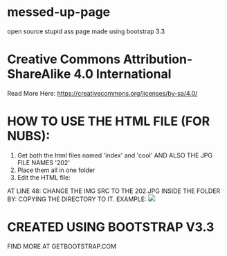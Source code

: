 # messed-up-page
open source stupid ass page made using bootstrap 3.3

# Creative Commons Attribution-ShareAlike 4.0 International
Read More Here: https://creativecommons.org/licenses/by-sa/4.0/

# HOW TO USE THE HTML FILE (FOR NUBS):
1. Get both the html files named 'index' and 'cool' AND ALSO THE JPG FILE NAMES '202'
2. Place them all in one folder
3. Edit the HTML file:

AT LINE 48: CHANGE THE IMG SRC TO THE 202.JPG INSIDE THE FOLDER BY:
COPYING THE DIRECTORY TO IT.
EXAMPLE: <img src="C:\Users\nabil\Documents\html\pics\202.jpg">

# CREATED USING BOOTSTRAP V3.3
FIND MORE AT GETBOOTSTRAP.COM
